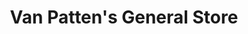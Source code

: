---
title: "Van Patten's General Store"
url: /rothbury/van-pattens-general-store/
shop: Lebensmittel
---